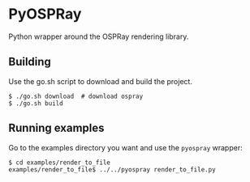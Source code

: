 # PyOSPRay

Python wrapper around the OSPRay rendering library.

## Building

Use the go.sh script to download and build the project.

```console
$ ./go.sh download  # download ospray
$ ./go.sh build
```

## Running examples

Go to the examples directory you want and use the `pyospray` wrapper:

```console
$ cd examples/render_to_file
examples/render_to_file$ ../../pyospray render_to_file.py
```

